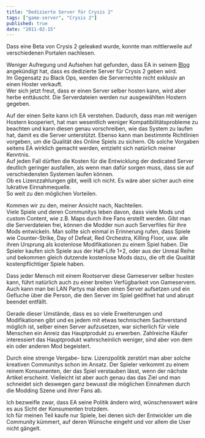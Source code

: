 ```yaml
---
title: "Dedizierte Server für Crysis 2"
tags: ["game-server", "Crysis 2"]
published: true
date: "2011-02-15"
---
```


Dass eine Beta von Crysis 2 geleaked wurde, konnte man mittlerweile auf verschiedenen Portalen nachlesen.

Weniger Aufregung und Aufsehen hat gefunden, dass EA in seinem [Blog](http://www.ea.com/crysis-2/blog/dedicated-servers) angekündigt hat, dass es dedizierte Server für Crysis 2 geben wird.  
Im Gegensatz zu Black Ops, werden die Serverrechte nicht exklusiv an einen Hoster verkauft.  
Wer sich jetzt freut, dass er einen Server selber hosten kann, wird aber herbe enttäuscht. Die Serverdateien werden nur ausgewählten Hostern gegeben.

Auf der einen Seite kann ich EA verstehen. Dadurch, dass man mit wenigen Hostern kooperiert, hat man wesentlich weniger Kompatibilitätsprobleme zu beachten und kann diesen genau vorschreiben, wie das System zu laufen hat, damit es die Server unterstützt. Ebenso kann man bestimmte Richtlinien vorgeben, um die Qualität des Online Spiels zu sichern. Ob solche Vorgaben seitens EA wirklich gemacht werden, entzieht sich natürlich meiner Kenntnis.  
Auf jeden Fall dürften die Kosten für die Entwicklung der dedicated Server deutlich geringer ausfallen, als wenn man dafür sorgen muss, dass sie auf verschiedensten Systemen laufen können.  
Ob es Lizenzzahlungen gibt, weiß ich nicht. Es wäre aber sicher auch eine lukrative Einnahmequelle.  
So weit zu den möglichen Vorteilen.  
  
Kommen wir zu den, meiner Ansicht nach, Nachteilen.  
Viele Spiele und deren Communitys leben davon, dass viele Mods und custom Content, wie z.B. Maps durch ihre Fans erstellt werden. Gibt man die Serverdateien frei, können die Modder nun auch Serverfiles für ihre Mods entwickeln. Man sollte sich einmal in Erinnerung rufen, dass Spiele wie Counter-Strike, Day of Defeat, Red Orchestra, Killing Floor, usw. alle ihren Ursprung als kostenlose Modifikationen zu einem Spiel haben. Die Spieler kaufen sich Spiele aus der Half-Life 1+2, oder aus der Unreal Reihe und bekommen gleich dutzende kostenlose Mods dazu, die oft die Qualität kostenpflichtiger Spiele haben.

Dass jeder Mensch mit einem Rootserver diese Gameserver selber hosten kann, führt natürlich auch zu einer breiten Verfügbarkeit von Gameservern. Auch kann man bei LAN Partys mal eben einen Server aufsetzen und ein Gefluche über die Person, die den Server im Spiel geöffnet hat und abrupt beendet entfällt.

Gerade dieser Umstände, dass es so viele Erweiterungen und Modifikationen gibt und es jedem mit etwas technischem Sachverstand möglich ist, selber einen Server aufzusetzen, war sicherlich für viele Menschen ein Anreiz das Hauptprodukt zu erwerben. Zahlreiche Käufer interessiert das Hauptprodukt wahrscheinlich weniger, sind aber von dem ein oder anderen Mod begeistert.

Durch eine strenge Vergabe- bzw. Lizenzpolitik zerstört man aber solche kreativen Communitys schon im Ansatz. Der Spieler verkommt zu einem reinem Konsumenten, der das Spiel verstauben lässt, wenn der nächste Artikel erscheint. Vielleicht ist aber auch genau das das Ziel und man schneidet sich deswegen ganz bewusst die möglichen Einnahmen durch die Modding Szene und ihrer Fans ab.

Ich bezweifle zwar, dass EA seine Politik ändern wird, wünschenswert wäre es aus Sicht der Konsumenten trotzdem.  
Ich für meinen Teil kaufe nur Spiele, bei denen sich der Entwickler um die Community kümmert, auf deren Wünsche eingeht und vor allem die User nicht gängelt.


